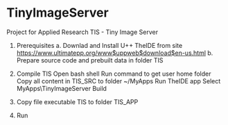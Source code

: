 # TinyImageServer
Project for Applied Research 
TIS - Tiny Image Server
1. Prerequisites
  a. Downlad and Install U++ TheIDE from site https://www.ultimatepp.org/www$uppweb$download$en-us.html
  b. Prepare source code and prebuilt data in folder TIS
2. Compile TIS
    Open bash shell
    Run command to get user home folder
    Copy all content in TIS_SRC to folder ~/MyApps
    Run TheIDE app
    Select MyApps\TinyImageServer
    Build

3. Copy file executable TIS to folder TIS_APP

4. Run  
